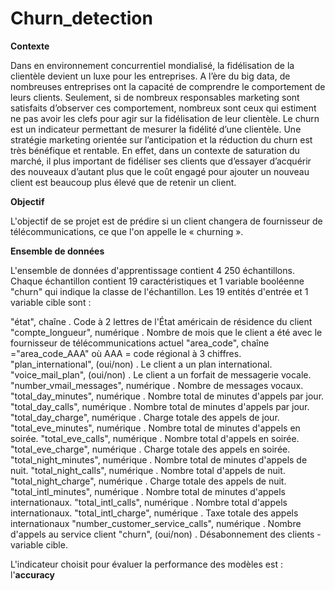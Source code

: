 # Churn_detection

**Contexte**

Dans en environnement concurrentiel mondialisé, la fidélisation de la clientèle devient un luxe pour les entreprises. A l’ère du big data, de nombreuses entreprises ont la capacité de comprendre le comportement de leurs clients. Seulement, si de nombreux responsables marketing sont satisfaits d’observer ces comportement, nombreux sont ceux qui estiment ne pas avoir les clefs pour agir sur la fidélisation de leur clientèle. 
Le churn est un indicateur permettant de mesurer la fidélité d’une clientèle. Une stratégie marketing orientée sur l’anticipation et la réduction du churn est très bénéfique et rentable. En effet, dans un contexte de saturation du marché, il plus important de fidéliser ses clients que d’essayer d’acquérir des nouveaux d’autant plus que le coût engagé pour ajouter un nouveau client est beaucoup plus élevé que de retenir un client.

**Objectif**

L'objectif de se projet est de prédire si un client changera de fournisseur de télécommunications, ce que l'on appelle le « churning ».

**Ensemble de données**

L'ensemble de données d'apprentissage contient 4 250 échantillons. Chaque échantillon contient 19 caractéristiques et 1 variable booléenne "churn" qui indique la classe de l'échantillon. Les 19 entités d'entrée et 1 variable cible sont :

"état", chaîne . Code à 2 lettres de l'État américain de résidence du client
"compte_longueur", numérique . Nombre de mois que le client a été avec le fournisseur de télécommunications actuel
"area_code", chaîne ="area_code_AAA" où AAA = code régional à 3 chiffres.
"plan_international", (oui/non) . Le client a un plan international.
"voice_mail_plan", (oui/non) . Le client a un forfait de messagerie vocale.
"number_vmail_messages", numérique . Nombre de messages vocaux.
"total_day_minutes", numérique . Nombre total de minutes d'appels par jour.
"total_day_calls", numérique . Nombre total de minutes d'appels par jour.
"total_day_charge", numérique . Charge totale des appels de jour.
"total_eve_minutes", numérique . Nombre total de minutes d'appels en soirée.
"total_eve_calls", numérique . Nombre total d'appels en soirée.
"total_eve_charge", numérique . Charge totale des appels en soirée.
"total_night_minutes", numérique . Nombre total de minutes d'appels de nuit.
"total_night_calls", numérique . Nombre total d'appels de nuit.
"total_night_charge", numérique . Charge totale des appels de nuit.
"total_intl_minutes", numérique . Nombre total de minutes d'appels internationaux.
"total_intl_calls", numérique . Nombre total d'appels internationaux.
"total_intl_charge", numérique . Taxe totale des appels internationaux
"number_customer_service_calls", numérique . Nombre d'appels au service client
"churn", (oui/non) . Désabonnement des clients - variable cible.

L'indicateur choisit pour évaluer la performance des modèles est : l'**accuracy**

